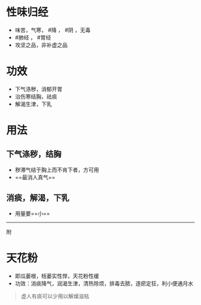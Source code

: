 # 性味归经
- 味苦，气寒， #降 ， #阴 ，无毒
-  #肺经 ， #胃经 
-  攻坚之品，非补虚之品
# 功效
- 下气涤秽，消郁开胃
- 治伤寒结胸，祛痰
- 解渴生津，下乳
# 用法
## 下气涤秽，结胸
- 秽滞气结于胸上而不肯下者，方可用
- ==最消人真气==
## 消痰，解渴，下乳
- 用量要==小==
---
附
# 天花粉
- 即瓜蒌根，栝蒌实性悍，天花粉性缓
- 功效：消痰降气，润渴生津，清热除烦，排毒去脓，逐瘀定狂，利小便通月水
>虚人有痰可以少用以解燥滋枯